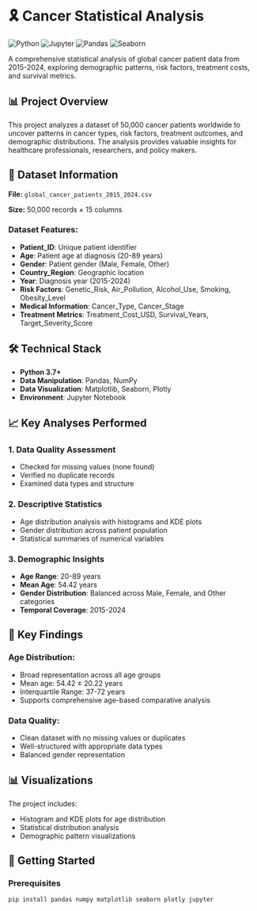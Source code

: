 # 🎗️ Cancer Statistical Analysis

![Python](https://img.shields.io/badge/Python-3.7%2B-blue)
![Jupyter](https://img.shields.io/badge/Jupyter-Notebook-orange)
![Pandas](https://img.shields.io/badge/Pandas-Data%20Analysis-green)
![Seaborn](https://img.shields.io/badge/Seaborn-Visualization-lightblue)

A comprehensive statistical analysis of global cancer patient data from 2015-2024, exploring demographic patterns, risk factors, treatment costs, and survival metrics.

## 📊 Project Overview

This project analyzes a dataset of 50,000 cancer patients worldwide to uncover patterns in cancer types, risk factors, treatment outcomes, and demographic distributions. The analysis provides valuable insights for healthcare professionals, researchers, and policy makers.

## 📁 Dataset Information

**File:** `global_cancer_patients_2015_2024.csv`

**Size:** 50,000 records × 15 columns

### Dataset Features:
- **Patient_ID**: Unique patient identifier
- **Age**: Patient age at diagnosis (20-89 years)
- **Gender**: Patient gender (Male, Female, Other)
- **Country_Region**: Geographic location
- **Year**: Diagnosis year (2015-2024)
- **Risk Factors**: Genetic_Risk, Air_Pollution, Alcohol_Use, Smoking, Obesity_Level
- **Medical Information**: Cancer_Type, Cancer_Stage
- **Treatment Metrics**: Treatment_Cost_USD, Survival_Years, Target_Severity_Score

## 🛠️ Technical Stack

- **Python 3.7+**
- **Data Manipulation**: Pandas, NumPy
- **Data Visualization**: Matplotlib, Seaborn, Plotly
- **Environment**: Jupyter Notebook

## 📈 Key Analyses Performed

### 1. Data Quality Assessment
- Checked for missing values (none found)
- Verified no duplicate records
- Examined data types and structure

### 2. Descriptive Statistics
- Age distribution analysis with histograms and KDE plots
- Gender distribution across patient population
- Statistical summaries of numerical variables

### 3. Demographic Insights
- **Age Range**: 20-89 years
- **Mean Age**: 54.42 years
- **Gender Distribution**: Balanced across Male, Female, and Other categories
- **Temporal Coverage**: 2015-2024

## 🎯 Key Findings

### Age Distribution:
- Broad representation across all age groups
- Mean age: 54.42 ± 20.22 years
- Interquartile Range: 37-72 years
- Supports comprehensive age-based comparative analysis

### Data Quality:
- Clean dataset with no missing values or duplicates
- Well-structured with appropriate data types
- Balanced gender representation

## 📊 Visualizations

The project includes:
- Histogram and KDE plots for age distribution
- Statistical distribution analysis
- Demographic pattern visualizations

## 🚀 Getting Started

### Prerequisites
```bash
pip install pandas numpy matplotlib seaborn plotly jupyter
